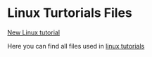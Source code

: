 # Linux Turtorials Files

[New Linux tutorial](http://newtutorials.org/linux)

Here you can find all files used in [linux tutorials](http://newtutorials.org/linux) 
